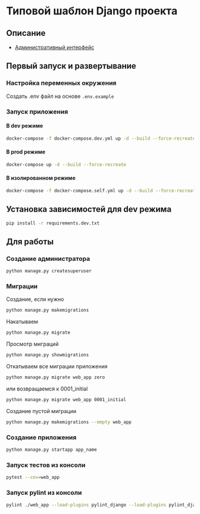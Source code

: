 # Типовой шаблон Django проекта
## Описание
* [Административный интерфейс](http://localhost/admin/)
## Первый запуск и развертывание
### Настройка переменных окружения
Создать .env файл на основе ``.env.example``
### Запуск приложения
#### В dev режиме
``` bash
docker-compose -f docker-compose.dev.yml up -d --build --force-recreate
```
#### В prod режиме
``` bash
docker-compose up -d --build --force-recreate
```
#### В изолированном режиме
``` bash
docker-compose -f docker-compose.self.yml up -d --build --force-recreate
```
## Установка зависимостей для dev режима
``` bash
pip install -r requirements.dev.txt
```
## Для работы
### Создание администратора
``` bash
python manage.py createsuperuser
```
### Миграции
Создание, если нужно
``` bash
python manage.py makemigrations
```
Накатываем
``` bash
python manage.py migrate
```
Просмотр миграций
``` bash
python manage.py showmigrations
```
Откатываем все миграции приложения
``` bash
python manage.py migrate web_app zero
```
или возвращаемся к 0001_initial
``` bash
python manage.py migrate web_app 0001_initial
```
Создание пустой миграции
``` bash
python manage.py makemigrations --empty web_app
```
### Создание приложения
``` bash
python manage.py startapp app_name
```
### Запуск тестов из консоли
``` bash
pytest --cov=web_app
```
### Запуск pylint из консоли
``` bash
pylint ./web_app --load-plugins pylint_django --load-plugins pylint_django.checkers.migrations --django-settings-module=web_app.settings
```